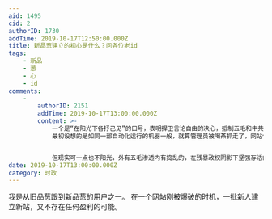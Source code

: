 ```yaml
---
aid: 1495
cid: 2
authorID: 1730
addTime: 2019-10-17T12:50:00.000Z
title: 新品葱建立的初心是什么？问各位老id
tags:
    - 新品
    - 葱
    - 心
    - id
comments:
    -
        authorID: 2151
        addTime: 2019-10-17T13:00:00.000Z
        content: >-
            一个是“在阳光下各抒己见”的口号，表明捍卫言论自由的决心，抵制五毛和中共渗透 还有就是想要 网站自治，民主管理，
            最初设想的是如同一部自动化运行的机器一般，就算管理员被喝茶抓走了，网站仍能自动化管理，用户自治，自己选出新管理员。可以说非常理想化了。


            但现实可一点也不阳光，外有五毛渗透内有捣乱的，在残暴政权阴影下坚强存活的网站，问题层出不穷，注定无法像普通网站那样。不如说叫“在阴云下各抒己见”好了
date: 2019-10-17T13:00:00.000Z
category: 时政
---
```


我是从旧品葱跟到新品葱的用户之一。 在一个网站刚被爆破的时机，一批新人建立新站，又不存在任何盈利的可能。
